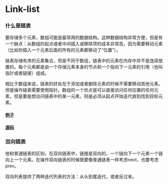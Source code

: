 # Link-list
### 什么是链表
要存储多个元素，数组可能是最常用的数据结构。这种数据结构非常方便，但是有一个缺点：从数组的起点或者中间插入或移除项的成本非常高，因为需要移动元素（比如你插入一个元素后面的所有的元素都移动了“位置”）。

链表存储有序的元素集合，但是不同于数组，链表中的元素在内存中并不是连续放置的。每个元素都是由一个存储元素本身的节点和一个指向下一元素的引用（也叫指针或者链接）组成。

相比于数组来说，链表的好处在于添加或者删除元素的时候不需要移动其他元素。但是操作链表需要使用指针。数组的一个优点是可以直接访问任何位置的任何元素，但是要是想访问链表中的某一元素，则是必须从起点开始迭代直到找到目标元素。

#### [例子](https://liao123-git.github.io/LinkedList/LinkedList.html "例子")
#### [源码](https://github.com/liao123-git/LinkedList/blob/main/LinkedList.html "源码")

### 双向链表
他和普通链表的区别，在双向链表中，链接是双向的，一个链向下一个元素一个链向上一个元素。在操作双向链表的时候既要像普通链表一样考虑next，也要考虑prev。

双向列表提供了两种迭代列表的方法：从头到尾迭代，或者反过来。
